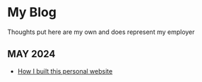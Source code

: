 
# My Blog

Thoughts put here are my own and does represent my employer


## MAY 2024 
- [How I built this personal website](/blogs/may-2024/setting-up-rajnandan)

